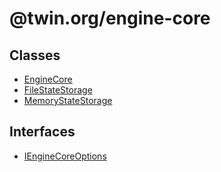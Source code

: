 # @twin.org/engine-core

## Classes

- [EngineCore](classes/EngineCore.md)
- [FileStateStorage](classes/FileStateStorage.md)
- [MemoryStateStorage](classes/MemoryStateStorage.md)

## Interfaces

- [IEngineCoreOptions](interfaces/IEngineCoreOptions.md)
